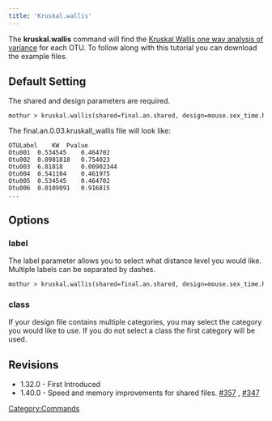 ```yaml
---
title: 'Kruskal.wallis'
---
```

The **kruskal.wallis** command will find the [Kruskal Wallis one way
analysis of
variance](https://en.wikipedia.org/wiki/Kruskal–Wallis_one-way_analysis_of_variance)
for each OTU. To follow along with this tutorial you can download the
example files.

## Default Setting

The shared and design parameters are required.

    mothur > kruskal.wallis(shared=final.an.shared, design=mouse.sex_time.headers.design)

The final.an.0.03.kruskall\_wallis file will look like:

    OTULabel    KW  Pvalue
    Otu001  0.534545    0.464702
    Otu002  0.0981818   0.754023
    Otu003  6.81818     0.00902344
    Otu004  0.541104    0.461975
    Otu005  0.534545    0.464702
    Otu006  0.0109091   0.916815
    ... 

## Options

### label

The label parameter allows you to select what distance level you would
like. Multiple labels can be separated by dashes.

    mothur > kruskal.wallis(shared=final.an.shared, design=mouse.sex_time.headers.design, label=0.03)

### class

If your design file contains multiple categories, you may select the
category you would like to use. If you do not select a class the first
category will be used.

## Revisions

-   1.32.0 - First Introduced
-   1.40.0 - Speed and memory improvements for shared files.
    [\#357](https://github.com/mothur/mothur/issues/357) ,
    [\#347](https://github.com/mothur/mothur/issues/347)

[Category:Commands](Category:Commands)
